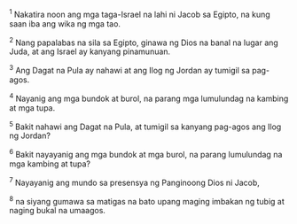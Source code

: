 <sup>1</sup>
Nakatira noon ang mga taga-Israel na lahi ni Jacob sa Egipto, na kung saan iba ang wika ng mga tao. 

<sup>2</sup>
Nang papalabas na sila sa Egipto, ginawa ng Dios na banal na lugar ang Juda, at ang Israel ay kanyang pinamunuan. 

<sup>3</sup>
Ang Dagat na Pula ay nahawi at ang Ilog ng Jordan ay tumigil sa pag-agos. 

<sup>4</sup>
Nayanig ang mga bundok at burol, na parang mga lumulundag na kambing at mga tupa. 

<sup>5</sup>
Bakit nahawi ang Dagat na Pula, at tumigil sa kanyang pag-agos ang Ilog ng Jordan? 

<sup>6</sup>
Bakit nayayanig ang mga bundok at mga burol, na parang lumulundag na mga kambing at tupa? 

<sup>7</sup>
Nayayanig ang mundo sa presensya ng Panginoong Dios ni Jacob, 

<sup>8</sup>
na siyang gumawa sa matigas na bato upang maging imbakan ng tubig at naging bukal na umaagos.
